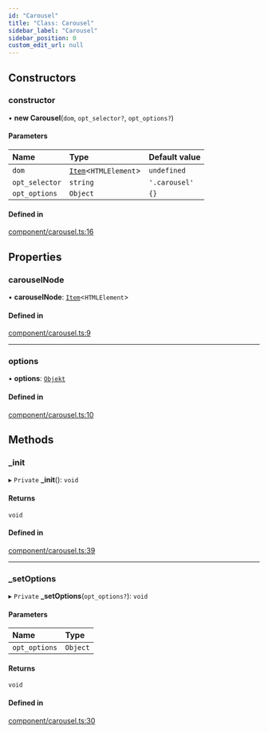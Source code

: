 ```yaml
---
id: "Carousel"
title: "Class: Carousel"
sidebar_label: "Carousel"
sidebar_position: 0
custom_edit_url: null
---
```


## Constructors

### constructor

• **new Carousel**(`dom`, `opt_selector?`, `opt_options?`)

#### Parameters

| Name | Type | Default value |
| :------ | :------ | :------ |
| `dom` | [`Item`](Item.md)<`HTMLElement`\> | `undefined` |
| `opt_selector` | `string` | `'.carousel'` |
| `opt_options` | `Object` | `{}` |

#### Defined in

[component/carousel.ts:16](https://bitbucket.org/siposdani87/sui-js/src/5c73bef/src/component/carousel.ts#lines-16)

## Properties

### carouselNode

• **carouselNode**: [`Item`](Item.md)<`HTMLElement`\>

#### Defined in

[component/carousel.ts:9](https://bitbucket.org/siposdani87/sui-js/src/5c73bef/src/component/carousel.ts#lines-9)

___

### options

• **options**: [`Objekt`](Objekt.md)

#### Defined in

[component/carousel.ts:10](https://bitbucket.org/siposdani87/sui-js/src/5c73bef/src/component/carousel.ts#lines-10)

## Methods

### \_init

▸ `Private` **_init**(): `void`

#### Returns

`void`

#### Defined in

[component/carousel.ts:39](https://bitbucket.org/siposdani87/sui-js/src/5c73bef/src/component/carousel.ts#lines-39)

___

### \_setOptions

▸ `Private` **_setOptions**(`opt_options?`): `void`

#### Parameters

| Name | Type |
| :------ | :------ |
| `opt_options` | `Object` |

#### Returns

`void`

#### Defined in

[component/carousel.ts:30](https://bitbucket.org/siposdani87/sui-js/src/5c73bef/src/component/carousel.ts#lines-30)
